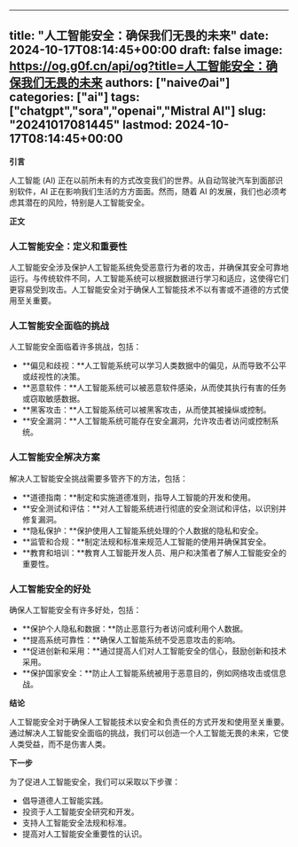 
---
title: "人工智能安全：确保我们无畏的未来"
date: 2024-10-17T08:14:45+00:00
draft: false
image: https://og.g0f.cn/api/og?title=人工智能安全：确保我们无畏的未来
authors: ["naiveのai"]
categories: ["ai"]
tags: ["chatgpt","sora","openai","Mistral AI"]
slug: "20241017081445"
lastmod: 2024-10-17T08:14:45+00:00
---
**引言**

人工智能 (AI) 正在以前所未有的方式改变我们的世界。从自动驾驶汽车到面部识别软件，AI 正在影响我们生活的方方面面。然而，随着 AI 的发展，我们也必须考虑其潜在的风险，特别是人工智能安全。

**正文**

### **人工智能安全：定义和重要性**

人工智能安全涉及保护人工智能系统免受恶意行为者的攻击，并确保其安全可靠地运行。与传统软件不同，人工智能系统可以根据数据进行学习和适应，这使得它们更容易受到攻击。人工智能安全对于确保人工智能技术不以有害或不道德的方式使用至关重要。

### **人工智能安全面临的挑战**

人工智能安全面临着许多挑战，包括：

* **偏见和歧视：**人工智能系统可以学习人类数据中的偏见，从而导致不公平或歧视性的决策。
* **恶意软件：**人工智能系统可以被恶意软件感染，从而使其执行有害的任务或窃取敏感数据。
* **黑客攻击：**人工智能系统可以被黑客攻击，从而使其被操纵或控制。
* **安全漏洞：**人工智能系统可能存在安全漏洞，允许攻击者访问或控制系统。

### **人工智能安全解决方案**

解决人工智能安全挑战需要多管齐下的方法，包括：

* **道德指南：**制定和实施道德准则，指导人工智能的开发和使用。
* **安全测试和评估：**对人工智能系统进行彻底的安全测试和评估，以识别并修复漏洞。
* **隐私保护：**保护使用人工智能系统处理的个人数据的隐私和安全。
* **监管和合规：**制定法规和标准来规范人工智能的使用并确保其安全。
* **教育和培训：**教育人工智能开发人员、用户和决策者了解人工智能安全的重要性。

### **人工智能安全的好处**

确保人工智能安全有许多好处，包括：

* **保护个人隐私和数据：**防止恶意行为者访问或利用个人数据。
* **提高系统可靠性：**确保人工智能系统不受恶意攻击的影响。
* **促进创新和采用：**通过提高人们对人工智能安全的信心，鼓励创新和技术采用。
* **保护国家安全：**防止人工智能系统被用于恶意目的，例如网络攻击或信息战。

**结论**

人工智能安全对于确保人工智能技术以安全和负责任的方式开发和使用至关重要。通过解决人工智能安全面临的挑战，我们可以创造一个人工智能无畏的未来，它使人类受益，而不是伤害人类。

**下一步**

为了促进人工智能安全，我们可以采取以下步骤：

* 倡导道德人工智能实践。
* 投资于人工智能安全研究和开发。
* 支持人工智能安全法规和标准。
* 提高对人工智能安全重要性的认识。